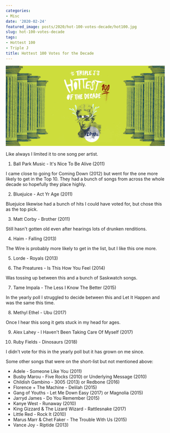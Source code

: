 ```yaml
---
categories:
- Misc
date: '2020-02-24'
featured_image: posts/2020/hot-100-votes-decade/hot100.jpg
slug: hot-100-votes-decade
tags:
- Hottest 100
- Triple J
title: Hottest 100 Votes for the Decade
---
```


![hot100](hot100.jpg)

Like always I limited it to one song per artist.

1) Ball Park Music - It's Nice To Be Alive (2011)

I came close to going for Coming Down (2012) but went for the one more likely to get in the Top 10.
They had a bunch of songs from across the whole decade so hopefully they place highly.

2) Bluejuice - Act Yr Age (2011)

Bluejuice likewise had a bunch of hits I could have voted for, but chose this as the top pick.

3) Matt Corby - Brother (2011)

Still hasn't gotten old even after hearings lots of drunken renditions.

4) Haim - Falling (2013)

The Wire is probably more likely to get in the list, but I like this one more.

5) Lorde - Royals (2013)

6) The Preatures - Is This How You Feel (2014)

Was tossing up between this and a bunch of Saskwatch songs.

7) Tame Impala - The Less I Know The Better (2015)

In the yearly poll I struggled to decide between this and Let It Happen and was the same this time.

8) Methyl Ethel - Ubu (2017)

Once I hear this song it gets stuck in my head for ages.

9) Alex Lahey - I Haven't Been Taking Care Of Myself (2017)

10) Ruby Fields - Dinosaurs (2018)

I didn't vote for this in the yearly poll but it has grown on me since.

Some other songs that were on the short-list but not mentioned above:
* Adele - Someone Like You (2011)
* Busby Marou - Five Rocks (2010) or Underlying Message (2010)
* Childish Gambino - 3005 (2013) or Redbone (2016)
* Florence + The Machine - Delilah (2015)
* Gang of Youths - Let Me Down Easy (2017) or Magnolia (2015)
* Jarryd James - Do You Remember (2015)
* Kanye West - Runaway (2010)
* King Gizzard & The Lizard Wizard - Rattlesnake (2017)
* Little Red - Rock It (2010)
* Marus Marr & Chet Faker - The Trouble With Us (2015)
* Vance Joy - Riptide (2013)